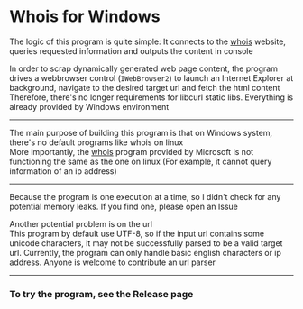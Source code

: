 # Whois for Windows  

The logic of this program is quite simple: It connects to the [whois](https://www.whois.com/) website, queries requested information and outputs the content in console  

In order to scrap dynamically generated web page content, the program drives a webbrowser control (`IWebBrowser2`) to launch an Internet Explorer at background, navigate to the desired target url and fetch the html content  
Therefore, there's no longer requirements for libcurl static libs. Everything is already provided by Windows environment  

------

The main purpose of building this program is that on Windows system, there's no default programs like whois on linux  
More importantly, the [whois](https://docs.microsoft.com/en-us/sysinternals/downloads/whois) program provided by Microsoft is not functioning the same as the one on linux (For example, it cannot query information of an ip address)  

------

Because the program is one execution at a time, so I didn't check for any potential memory leaks. If you find one, please open an Issue  

Another potential problem is on the url  
This program by default use UTF-8, so if the input url contains some unicode characters, it may not be successfully parsed to be a valid target url. Currently, the program can only handle basic english characters or ip address. Anyone is welcome to contribute an url parser  

------

### To try the program, see the Release page  